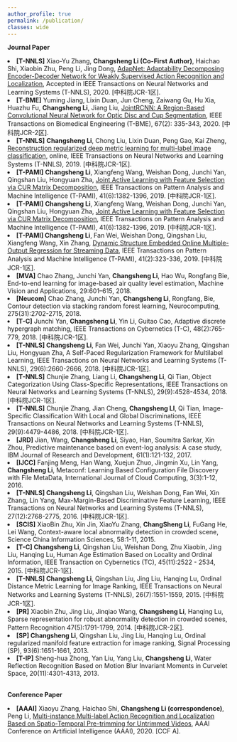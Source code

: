 ```yaml
---
author_profile: true
permalink: /publication/
classes: wide
---
```

**Journal Paper**

<body>
 <div style="font-size: 14px;">
<li>
<b>[T-NNLS]</b> Xiao-Yu Zhang, <b>Changsheng Li (Co-First Author)</b>, Haichao Shi, Xiaobin Zhu, Peng Li, Jing Dong, <a href="https://ieeexplore.ieee.org/document/8967204">AdapNet: Adaptability Decomposing Encoder-Decoder Network for Weakly Supervised Action Recognition and Localization</a>, Accepted in IEEE Transactions on Neural Networks and Learning Systems (T-NNLS), 2020. [中科院JCR-1区].<br />
</li>
  
<li>
<b>[T-BME]</b> Yuming Jiang, Lixin Duan, Jun Cheng, Zaiwang Gu, Hu Xia, Huazhu Fu, <b>Changsheng Li</b>, Jiang Liu, <a href="https://ieeexplore.ieee.org/document/8698800">JointRCNN: A Region-Based Convolutional Neural Network for Optic Disc and Cup Segmentation</a>, IEEE Transactions on Biomedical Engineering (T-BME), 67(2): 335-343, 2020. [中科院JCR-2区].<br />
</li>
  
<li>
<b>[T-NNLS]</b> <b>Changsheng Li</b>, Chong Liu, Lixin Duan, Peng Gao, Kai Zheng, <a href="https://ieeexplore.ieee.org/document/8766125">Reconstruction regularized deep metric learning for multi-label image classification</a>, online, IEEE Transactions on Neural Networks and Learning Systems (T-NNLS), 2019. [中科院JCR-1区].<br>
</li>
  
<li>
<b>[T-PAMI]</b> <b>Changsheng Li</b>, Xiangfeng Wang, Weishan Dong, Junchi Yan, Qingshan Liu, Hongyuan Zha, <a href="https://ieeexplore.ieee.org/abstract/document/8367893">Joint Active Learning with Feature Selection via CUR Matrix Decomposition</a>, IEEE Transactions on Pattern Analysis and Machine Intelligence (T-PAMI), 41(6):1382-1396, 2019. [中科院JCR-1区].<br>
</li>

<li>
<b>[T-PAMI]</b> <b>Changsheng Li</b>, Xiangfeng Wang, Weishan Dong, Junchi Yan, Qingshan Liu, Hongyuan Zha, <a href="https://ieeexplore.ieee.org/abstract/document/8367893">Joint Active Learning with Feature Selection via CUR Matrix Decomposition</a>, IEEE Transactions on Pattern Analysis and Machine Intelligence (T-PAMI), 41(6):1382-1396, 2019. [中科院JCR-1区].<br>
</li>

<li>
<b>[T-PAMI] Changsheng Li</b>, Fan Wei, Weishan Dong, Qingshan Liu, Xiangfeng Wang, Xin Zhang, <a href="https://ieeexplore.ieee.org/abstract/document/8260965">Dynamic Structure Embedded Online Multiple-Output Regression for Streaming Data</a>, IEEE Transactions on Pattern Analysis and Machine Intelligence (T-PAMI), 41(2):323-336, 2019. [中科院JCR-1区].<br>
</li>

<li>
<b>[MVA]</b> Chao Zhang, Junchi Yan, <b>Changsheng Li</b>, Hao Wu, Rongfang Bie, End-to-end learning for image-based air quality level estimation, Machine Vision and Applications, 29:601–615, 2018. <br>
</li>

<li>
<b>[Neucom]</b> Chao Zhang, Junchi Yan, <b>Changsheng Li</b>, Rongfang, Bie, Contour detection via stacking random forest learning, Neurocomputing, 275(31):2702-2715, 2018. <br>
</li> 

<li>
<b>[T-C]</b> Junchi Yan, <b>Changsheng Li</b>, Yin Li, Guitao Cao, Adaptive discrete hypergraph matching,  IEEE Transactions on Cybernetics (T-C), 48(2):765-779, 2018. [中科院JCR-1区].<br>
</li>
 
 <li>
 <b>[T-NNLS] Changsheng Li</b>, Fan Wei, Junchi Yan, Xiaoyu Zhang, Qingshan Liu, Hongyuan Zha, A Self-Paced Regularization Framework for Multilabel Learning, IEEE Transactions on Neural Networks and Learning Systems (T-NNLS), 29(6):2660-2666, 2018.  [中科院JCR-1区].<br>
 </li>
  
 <li>
 <b>[T-NNLS]</b> Chunjie Zhang, Liang Li, <b>Changsheng Li</b>, Qi Tian, Object Categorization Using Class-Specific Representations, IEEE Transactions on Neural Networks and Learning Systems (T-NNLS), 29(9):4528-4534, 2018. [中科院JCR-1区].<br>
</li>

<li>
<b>[T-NNLS]</b> Chunjie Zhang, Jian Cheng, <b>Changsheng LI</b>, Qi Tian, Image-Specific Classification With Local and Global Discriminations, IEEE Transactions on Neural Networks and Learning Systems (T-NNLS), 29(9):4479-4486, 2018.  [中科院JCR-1区].<br>
</li>
 
 <li>
 <b>[JRD]</b> Jian, Wang, <b>Changsheng Li</b>, Siyao, Han, Soumitra Sarkar, Xin Zhou, Predictive maintenance based on event-log analysis: A case study, IBM Journal of Research and Development, 61(1):121-132, 2017.<br>
 </li>
   
 <li>
 <b>[IJCC]</b> Fanjing Meng, Han Wang, Xuejun Zhuo, Jingmin Xu, Lin Yang, <b>Changsheng Li</b>, Metaconf: Learning Based Configuration File Discovery with File MetaData, International Journal of Cloud Computing, 3(3):1-12, 2016.<br>
 </li>
 
 <li>
 <b>[T-NNLS] Changsheng Li</b>, Qingshan Liu, Weishan Dong, Fan Wei, Xin Zhang, Lin Yang, Max-Margin-Based Discriminative Feature Learning, IEEE Transactions on Neural Networks and Learning Systems (T-NNLS), 27(12):2768-2775, 2016. [中科院JCR-1区].<br>
 </li>
 
 <li>
 <b>[SCIS]</b> XiaoBin Zhu, Xin Jin, XiaoYu Zhang, <b>ChangSheng Li</b>, FuGang He, Lei Wang, Context-aware local abnormality detection in crowded scene, Science China Information Sciences, 58:1-11, 2015.<br>  
 </li>
 
 <li>
 <b>[T-C] Changsheng Li</b>, Qingshan Liu, Weishan Dong, Zhu Xiaobin, Jing Liu, Hanqing Lu, Human Age Estimation Based on Locality and Ordinal Information, IEEE Transaction on Cybernetics (TC), 45(11):2522 - 2534, 2015. [中科院JCR-1区].<br>
 </li>
 
 <li>
 <b>[T-NNLS] Changsheng Li</b>, Qingshan Liu, Jing Liu, Hanqing Lu, Ordinal Distance Metric Learning for Image Ranking, 
  IEEE Transactions on Neural Networks and Learning Systems (T-NNLS), 26(7):1551-1559, 2015. [中科院JCR-1区].<br>
 </li>
 
 <li>
 <b>[PR]</b> Xiaobin Zhu, Jing Liu, Jinqiao Wang, <b>Changsheng Li</b>, Hanqing Lu, Sparse representation for robust abnormality detection in crowded scenes, Pattern Recognition 47(5):1791-1799, 2014. [中科院JCR-2区].<br>
 </li>
 
 <li>
 <b>[SP] Changsheng Li</b>, Qingshan Liu, Jing Liu, Hanqing Lu, Ordinal regularized manifold feature extraction for image ranking, Signal Processing (SP), 93(6):1651-1661, 2013. <br>
 </li>
 
 <li>
 <b>[T-IP]</b> Sheng-hua Zhong, Yan Liu, Yang Liu, <b>Changsheng Li</b>, Water Reflection Recognition Based on Motion Blur Invariant Moments in Curvelet Space, 20(11):4301-4313, 2013. <br>
</li>
 </div>
 </body>
 <br>
 
 **Conference Paper**
 <body>
 <div style="font-size: 14px;">
<li>
<b>[AAAI]</b> Xiaoyu Zhang, Haichao Shi, <b>Changsheng Li (correspondence)</b>, Peng Li, <a href="https://aaai.org/Papers/AAAI/2020GB/AAAI-ZhangX.3935.pdf">Multi-instance Multi-label Action Recognition and Localization Based on Spatio-Temporal Pre-trimming for Untrimmed Videos</a>, AAAI Conference on Artificial Intelligence (AAAI), 2020. [CCF A].
 </li>

  </div>
 </body>
